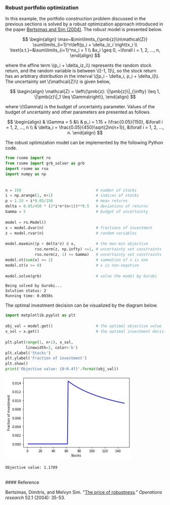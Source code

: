 <script src="https://cdn.mathjax.org/mathjax/latest/MathJax.js?config=TeX-AMS-MML_HTMLorMML" type="text/javascript"></script>

### Robust portfolio optimization

In this example, the portfolio construction problem discussed in the previous sections is solved by a robust optimization approach introduced in the paper [Bertsimas and Sim (2004)](#ref1). The robust model is presented below.

$$
\begin{align}
\max~&\min\limits_{\pmb{z}\in\mathcal{Z}} \sum\limits_{i=1}^n\left(p_i + \delta_iz_i \right)x_i \\
\text{s.t.}~&\sum\limits_{i=1}^nx_i = 1 \\
&x_i \geq 0, ~\forall i = 1, 2, ..., n,
\end{align}
$$

where the affine term \\(p_i + \delta_iz_i\\) represents the random stock return, and the random variable is between \\([-1, 1]\\), so the stock return has an arbitrary distribution in the interval \\([p_i - \delta_i, p_i + \delta_i]\\). The uncertainty set \\(\mathcal{Z}\\) is given below,

$$
\begin{align}
\mathcal{Z} = \left\{\pmb{z}: \|\pmb{z}\|_{\infty} \leq 1, \|\pmb{z}\|_1 \leq \Gamma\right\},
\end{align}
$$

where \\(\Gamma\\) is the budget of uncertainty parameter. Values of the budget of uncertainty and other parameters are presented as follows.

$$
\begin{align}
& \Gamma = 5 &\\
& p_i = 1.15 + i\frac{0.05}{150}, &\forall i = 1, 2, ..., n \\
& \delta_i = \frac{0.05}{450}\sqrt{2in(n+1)}, &\forall i = 1, 2, ..., n.
\end{align}
$$

The robust optimization model can be implemented by the following Python code.


```python
from rsome import ro
from rsome import grb_solver as grb
import rsome as rso
import numpy as np


n = 150                                 # number of stocks
i = np.arange(1, n+1)                   # indices of stocks
p = 1.15 + i*0.05/150                   # mean returns
delta = 0.05/450 * (2*i*n*(n+1))**0.5   # deviations of returns
Gamma = 5                               # budget of uncertainty

model = ro.Model()              
x = model.dvar(n)                       # fractions of investment
z = model.rvar(n)                       # random variables

model.maxmin((p + delta*z) @ x,         # the max-min objective
             rso.norm(z, np.infty) <=1, # uncertainty set constraints
             rso.norm(z, 1) <= Gamma)   # uncertainty set constraints
model.st(sum(x) == 1)                   # summation of x is one
model.st(x >= 0)                        # x is non-negative

model.solve(grb)                        # solve the model by Gurobi
```

    Being solved by Gurobi...
    Solution status: 2
    Running time: 0.0038s


The optimal investment decision can be visualized by the diagram below.


```python
import matplotlib.pyplot as plt

obj_val = model.get()                   # the optimal objective value
x_sol = x.get()                         # the optimal investment decision

plt.plot(range(1, n+1), x_sol,
         linewidth=2, color='b')
plt.xlabel('Stocks')
plt.ylabel('Fraction of investment')
plt.show()
print('Objective value: {0:0.4f}'.format(obj_val))
```


![png](example_ro.png)


    Objective value: 1.1709

<br>
#### Reference

<a id="ref1"></a>
Bertsimas, Dimitris, and Melvyn Sim. "[The price of robustness](https://pubsonline.informs.org/doi/abs/10.1287/opre.1030.0065)." <i>Operations research</i> 52.1 (2004): 35-53.
